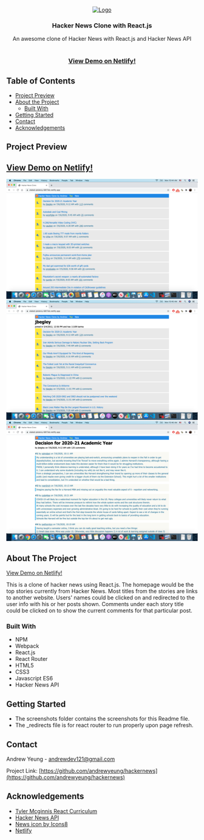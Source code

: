 <!-- PROJECT HEADING -->
<br />
<p align="center">
  <a target="_blank" href="https://elated-ptolemy-6817eb.netlify.app/">
    <img src="https://img.icons8.com/fluent/96/000000/news.png"/ alt="Logo" width="96" height="96">
  </a>

  <h3 align="center">Hacker News Clone with React.js</h3>

  <p align="center">
    An awesome clone of Hacker News with React.js and Hacker News API
    <br />
    <br />
    <h3 align="center"><a href="https://elated-ptolemy-6817eb.netlify.app/">View Demo on Netlify!</a></h3>
  </p>
</p>



<!-- TABLE OF CONTENTS -->
## Table of Contents

* [Project Preview](#project-preview)
* [About the Project](#about-the-project)
  * [Built With](#built-with)
* [Getting Started](#getting-started)
* [Contact](#contact)
* [Acknowledgements](#acknowledgements)

<!-- PROJECT PREVIEW -->
## Project Preview
<h2><a href="https://elated-ptolemy-6817eb.netlify.app/">View Demo on Netlify!</a></h2>

![Front Page](/screenshots/hackernews1.png?raw=true)
![User Info](/screenshots/hackernews2.png?raw=true)
![Comments](/screenshots/hackernews3.png?raw=true)

<!-- ABOUT THE PROJECT -->
## About The Project
<a href="https://elated-ptolemy-6817eb.netlify.app/">View Demo on Netlify!</a>

This is a clone of hacker news using React.js. 
The homepage would be the top stories currently from Hacker News. 
Most titles from the stories are links to another website. 
Users' names could be clicked on and redirected to the user info with his or her posts shown. 
Comments under each story title could be clicked on to show the current comments for that particular post.

### Built With
* NPM
* Webpack
* React.js
* React Router
* HTML5
* CSS3
* Javascript ES6
* Hacker News API




<!-- GETTING STARTED -->
## Getting Started

* The screenshots folder contains the screenshots for this Readme file.
* The _redirects file is for react router to run properly upon page refresh.


<!-- CONTACT -->
## Contact

Andrew Yeung - andrewdev121@gmail.com

Project Link: [https://github.com/andrewyeung/hackernews](https://github.com/andrewyeung/hackernews)



<!-- ACKNOWLEDGEMENTS -->
## Acknowledgements
* [Tyler Mcginnis React Curriculum](https://github.com/uidotdev/react-course-curriculum)
* [Hacker News API](https://github.com/HackerNews/API)
* [News icon by Icons8](https://icons8.com/icon/W5To6Q3gjDiK/news)
* [Netlify](https://www.netlify.com/)


